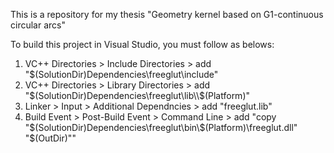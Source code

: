 This is a repository for my thesis "Geometry kernel based on G1-continuous circular arcs"

To build this project in Visual Studio, you must follow as belows:

1. VC++ Directories > Include Directories > add "$(SolutionDir)Dependencies\freeglut\include"
2. VC++ Directories > Library Directories > add "$(SolutionDir)Dependencies\freeglut\lib\\$(Platform)"
3. Linker > Input > Additional Dependncies > add "freeglut.lib"
4. Build Event > Post-Build Event > Command Line > add "copy "$(SolutionDir)Dependencies\freeglut\bin\$(Platform)\freeglut.dll" "$(OutDir)""
